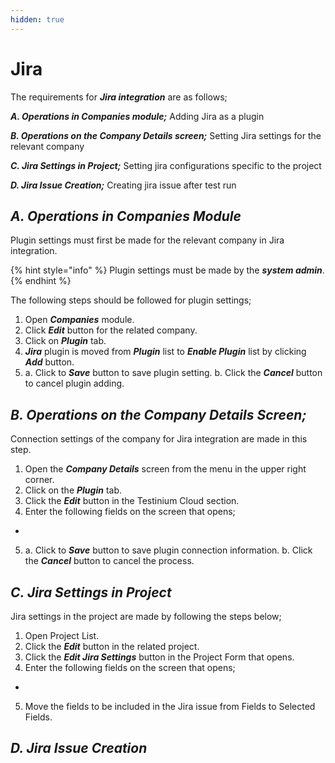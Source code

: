 ```yaml
---
hidden: true
---
```


# Jira

The requirements for _**Jira integration**_ are as follows;

_**A. Operations in Companies module;**_ Adding Jira as a plugin

_**B. Operations on the Company Details screen;**_ Setting Jira settings for the relevant company

_**C. Jira Settings in Project;**_ Setting jira configurations specific to the project

_**D. Jira Issue Creation;**_ Creating jira issue after test run



## _**A. Operations in Companies Module**_

Plugin settings must first be made for the relevant company in Jira integration.

{% hint style="info" %}
Plugin settings must be made by the _**system admin**_.
{% endhint %}

The following steps should be followed for plugin settings;

1. Open _**Companies**_ module.
2. Click _**Edit**_ button for the related company.
3. Click on _**Plugin**_ tab.
4. _**Jira**_ plugin is moved from _**Plugin**_ list to _**Enable Plugin**_ list by clicking _**Add**_ button.
5. a. Click to _**Save**_ button to save plugin setting.                                                                                b. Click the _**Cancel**_ button to cancel plugin adding.



## _**B. Operations on the Company Details Screen;**_&#x20;

Connection settings of the company for Jira integration are made in this step.

1. Open the _**Company Details**_ screen from the menu in the upper right corner.
2. Click on the _**Plugin**_ tab.
3. Click the _**Edit**_ button in the Testinium Cloud section.
4. Enter the following fields on the screen that opens;

*

5. a. Click to _**Save**_ button to save plugin connection information.                                                                                b. Click the _**Cancel**_ button to cancel the process.

## _**C. Jira Settings in Project**_

Jira settings in the project are made by following the steps below;

1. Open Project List.
2. Click the _**Edit**_ button in the related project.
3. Click the _**Edit Jira Settings**_ button in the Project Form that opens.
4. Enter the following fields on the screen that opens;

*

5. Move the fields to be included in the Jira issue from Fields to Selected Fields.

## _**D. Jira Issue Creation**_

